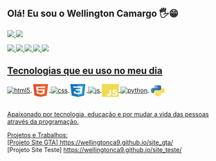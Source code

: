 ## Olá! Eu sou o Wellington Camargo 🖐️😁

<div>
 <a href="https://github.com/wellingtonCA9">
  <img height="180em" src="https://github-readme-stats.vercel.app/api?username=wellingtonCA9&show_icons=true&theme=tokyonight&include_all_commits=true&count_private=true"/>
  <img height="180em" src="https://github-readme-stats.vercel.app/api/top-langs/?username=wellington_CA9&layout=compact&langs_count=6&theme=tokyonight"/>
 </div>

<a href="https://www.youtube.com/channel/UCMTnjUb_mwnncLA_3iZAOzg" target="_blank"><img src="https://img.shields.io/badge/YouTube-FF0000?style=for-the-badge&logo=youtube&logoColor=white" target="_blank">
<a href="https://www.instagram.com/_camargo_9/#" target="_blank"><img src="https://img.shields.io/badge/-Instagram-%23E4405F?style=for-the-badge&logo=instagram&logoColor=white" target="_blank">
<a href="https://discord.com/channels/@me" target="_blank"><img src="https://img.shields.io/badge/Discord-7289DA?style=for-the-badge&logo=discord&logoColor=white" target="_blank">
<a href="https://www.linkedin.com/in/wellington-camargo-de-arruda-316930276/" target="_blank"><img src="https://img.shields.io/badge/-LinkedIn-%230077B5?style=for-the-badge&logo=linkedin&logoColor=white" target="_blank"> <img src="https://img.shields.io/badge/-Gmail-%23333?style=for-the-badge&logo=gmail&logoColor=white" target="_blank">

## Tecnologias que eu uso no meu dia

<div style="display: inline_block">
 <img align="center" alt="html5" src="https://img.shields.io/badge/HTML5-E34F26?style=for-the-badge&logo=html5&logoColor=white" />
 <img align="center" alt="HTML" height="30" width="40" src="https://raw.githubusercontent.com/devicons/devicon/master/icons/html5/html5-original.svg">
 <img align="center" alt="css" src="https://img.shields.io/badge/CSS3-1572B6?style=for-the-badge&logo=css3&logoColor=white" />
 <img align="center" alt="CSS" height="30" width="40" src="https://raw.githubusercontent.com/devicons/devicon/master/icons/css3/css3-original.svg">
 <img align="center" alt="js" src="https://img.shields.io/badge/JavaScript-F7DF1E?style=for-the-badge&logo=javascript&logoColor=black" />
 <img align="center" alt="Js" height="30" width="40" src="https://raw.githubusercontent.com/devicons/devicon/master/icons/javascript/javascript-plain.svg">
 <img align="center" alt="python" src="https://img.shields.io/badge/Python-3776AB?style=for-the-badge&logo=python&logoColor=white" />
 <img align="center" alt="python" height="30" width="40" src="https://raw.githubusercontent.com/devicons/devicon/master/icons/python/python-original.svg">
</div>
<br/>

Apaixonado por tecnologia, educação e por mudar a vida das pessoas através da programação.

Projetos e Trabalhos:<br>
[Projeto Site GTA] https://wellingtonca9.github.io/site_gta/<br>
[Projeto Site Teste] https://wellingtonca9.github.io/site_teste/<br>